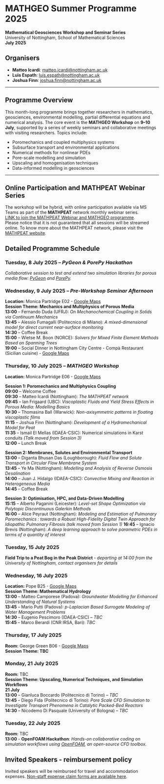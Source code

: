 # MATHGEO Summer Programme 2025
**Mathematical Geosciences Workshop and Seminar Series**   
University of Nottingham, School of Mathematical Sciences  
**July 2025**

## Organisers
- **Matteo Icardi**: [matteo.icardi@nottingham.ac.uk](mailto:matteo.icardi@nottingham.ac.uk)
- **Luis Espath**: [luis.espath@nottingham.ac.uk](mailto:luis.espath@nottingham.ac.uk)
- **Joshua Finn**: [joshua.finn@nottingham.ac.uk](mailto:joshua.finn@nottingham.ac.uk)

---

## Programme Overview

This month-long programme brings together researchers in mathematics, geosciences, environmental modelling, partial differential equations and numerical analysis. The core event is the **MATHGEO Workshop** on **9–10 July**, supported by a series of weekly seminars and collaborative meetings with visiting researchers. Topics include:

- Poromechanics and coupled multiphysics systems
- Subsurface transport and environmental applications
- Numerical methods for nonlinear PDEs
- Pore-scale modelling and simulation
- Upscaling and homogenisation techniques
- Data-informed modelling in geosciences

---

## Online Participation and MATHPEAT Webinar Series
The workshop will be hybrid, with online participation available via MS Teams as part of the **MATHPEAT** network monthly webinar series.  
[LINK to join the MATHPEAT Webinar and MATHGEO programme](https://teams.microsoft.com/l/meetup-join/19%3ameeting_YjBiZDNiNzctZTkyNC00OGQ2LThmZGQtZjFjYTUxYjE3NWNi%40thread.v2/0?context=%7b%22Tid%22%3a%2267bda7ee-fd80-41ef-ac91-358418290a1e%22%2c%22Oid%22%3a%22c727b64e-be8d-47a2-9845-0872a06ec790%22%7d).  
Please notice that it is not guaranteed that all sessions will be streamed online.
To know more about the MATHPEAT network, please visit the [MATHPEAT website](http://mathpeatnetwork.wordpress.com).

## Detailed Programme Schedule

### Tuesday, 8 July 2025 – *PyGeon & PorePy Hackathon*  
*Collaborative session to test and extend two simulation libraries for porous media flow: [PyGeon](https://github.com/pmgbergen/pygeon) and [PorePy](https://github.com/pmgbergen/porepy).*

### Wednesday, 9 July 2025 – *Pre-Workshop Seminar Afternoon*  
**Location:** Monica Partridge E02  - [Google Maps](https://maps.app.goo.gl/LGGCbx53AmBh7NRL7)  
**Session Theme: Mechanics and Multiphysics of Porous Media**  
**13:00** – Fernando Duda (UFRJ): *On Mechanochemical Coupling in Solids via Continuum Mechanics*  
**13:45** – Alessio Fumagalli (Politecnico di Milano): *A mixed-dimensional model for direct current near-surface monitoring*  
**14:30** – Coffee Break  
**15:00** – Wietse M. Boon (NORCE): *Solvers for Mixed Finite Element Methods Based on Spanning Trees*  
**19:00** – Social Dinner in Nottingham City Centre - Compà Restaurant (Sicilian cuisine) - [Google Maps](https://maps.app.goo.gl/c23gRLLZFGxgpixK6)  

### Thursday, 10 July 2025 – *MATHGEO Workshop*  
**Location:** Monica Partridge E06 - [Google Maps](https://maps.app.goo.gl/LGGCbx53AmBh7NRL7)  

**Session 1: Poromechanics and Multiphysics Coupling**  
**09:00** – Welcome Coffee  
**09:30** – Matteo Icardi (Nottingham): *The MATHPEAT network*   
**09:45** – Ian Frigaard (UBC): *Viscoplastic Fluids and Yield Stress Effects in Porous Media: Modelling Basics*  
**10:30** – Thomasina Ball (Warwick): *Non-axisymmetric patterns in floating viscoplastic films*    
**11:15** – Joshua Finn (Nottingham): *Development of a Hydromechanical Model for Peat*    
**11:35** – Ismail El Mellas (IDAEA-CSIC): Numerical simulations in Karst conduits _(Talk moved from Session 3)_  
**12:00** – Lunch Break  

**Session 2: Membranes, Solutes and Environmental Transport**  
**13:00** – Diganta Bhusan Das (Loughborough): *Fluid Flow and Solute Transport in Circular Flow Membrane System*  
**13:45** – Ye Ma (Nottingham): *Modelling and Analysis of Reverse Osmosis Desalination*  
**14:00** – Juan J. Hidalgo (IDAEA-CSIC): *Convective Mixing and Reaction in Heterogeneous Media*  
**14:45** – Coffee Break  

**Session 3: Optimisation, HPC, and Data-Driven Modelling**  
**15:15** – Alberto Paganini (Leicester): *Level-set Shape Optimization via Polytopic Discontinuous Galerkin Methods*  
**16:00** – Alice Peyraut (Nottingham): *Modeling and Estimation of Pulmonary Poromechanics : towards a Robust High-Fidelity Digital Twin Approach for Idiopathic Pulmonary Fibrosis*  _(talk moved from Session 1)_
**16:45** – Ignacio Brevis (Nottingham): *A deep learning approach to solve parametric PDEs in terms of a quantity of interest*  

### Tuesday, 15 July 2025  
**Field Trip to a Peat Bog in the Peak District** - *departing at 14:00 from the University of Nottingham, contact organisers for details*

### Wednesday, 16 July 2025  
**Location:** Pope B25 - [Google Maps](https://maps.app.goo.gl/pq8J3pEE3rnYiYkq5)   
**Session Theme: Mathematical Hydrology**  
**13:00** – Matteo Camporese (Padova): *Groundwater Modelling for Enhanced Understanding of Natural Systems*  
**13:45** – Mario Putti (Padova): *p-Laplacian Based Surrogate Modeling of Water Management Problems*  
**14:30** – Eugenio Pescimoro (IDAEA-CSIC) – *TBC*  
**15:45** – Marco Berardi (CNR IRSA, Bari): *TBC*  


### Thursday, 17 July 2025  
**Room:** George Green B06 - [Google Maps](https://maps.app.goo.gl/T83jvK2n3b6KknkP8)  
**Session Theme: TBC**  


### Monday, 21 July 2025
**Room:** TBC  
**Session Theme: Upscaling, Numerical Techniques, and Simulation Workflows**  
**21 July**  
**13:00** – Gianluca Boccardo (Politecnico di Torino) – *TBC*  
**13:45** – Diego Fida (Politecnico di Torino): *Pore Scale CFD Simulation to Investigate Transport Phenomena in Catalytic Packed-Bed Reactors*  
**14:30** – Nicodemo Di Pasquale (University of Bologna) – *TBC*  

### Tuesday, 22 July 2025 
**Room:** TBC  
**13:00** - **OpenFOAM Hackathon**: *Hands-on collaborative coding on simulation workflows using [OpenFOAM](https://www.openfoam.org), an open-source CFD toolbox.*



## Invited Speakers - reimbursement policy
Invited speakers will be reimbursed for travel and accommodation expenses.
[Non-staff expense claim forms are available here](https://www.nottingham.ac.uk/fabs/finance/forms/index.aspx).
